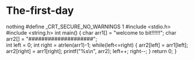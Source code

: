 # The-first-day
nothing
#define _CRT_SECURE_NO_WARNINGS 1
#include <stdio.h>
#include <string.h>
int main()
{
char arr1[] = "welcome to bit!!!!!!";
char arr2[] = "####################";\
int left = 0;
int right = atrlen(arr1)-1;
while(left<=right)
  {
  arr2[left] = arr1[left];
  arr2[right] = arr1[right];
  printf("%s\n", arr2);
  left++;
  right--;
  }
return 0;
}
